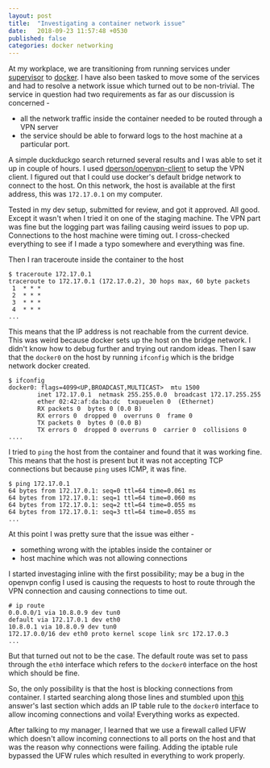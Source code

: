 ```yaml
---
layout: post
title:  "Investigating a container network issue"
date:   2018-09-23 11:57:48 +0530
published: false
categories: docker networking
---
```


At my workplace, we are transitioning from running services under [supervisor](http://supervisord.org/index.html) to [docker](https://www.docker.com/). I have also been tasked to move some of the services and had to resolve a network issue which turned out to be non-trivial. The service in question had two requirements as far as our discussion is concerned -
* all the network traffic inside the container needed to be routed through a VPN server
* the service should be able to forward logs to the host machine at a particular port.

A simple duckduckgo search returned several results and I was able to set it up in couple of hours. I used [dperson/openvpn-client](https://github.com/dperson/openvpn-client) to setup the VPN client. I figured out that I could use docker's default bridge network to connect to the host. On this network, the host is available at the first address, this was `172.17.0.1` on my computer.

Tested in my dev setup, submitted for review, and got it approved. All good. Except it wasn't when I tried it on one of the staging machine. The VPN part was fine but the logging part was failing causing weird issues to pop up. Connections to the host machine were timing out. I cross-checked everything to see if I made a typo somewhere and everything was fine.

Then I ran traceroute inside the container to the host
```
$ traceroute 172.17.0.1
traceroute to 172.17.0.1 (172.17.0.2), 30 hops max, 60 byte packets
 1  * * *
 2  * * *
 3  * * *
 4  * * *
...
```

This means that the IP address is not reachable from the current device. This was weird because docker sets up the host on the bridge network. I didn't know how to debug further and trying out random ideas. Then I saw that the `docker0` on the host by running `ifconfig` which is the bridge network docker created.

```
$ ifconfig
docker0: flags=4099<UP,BROADCAST,MULTICAST>  mtu 1500
        inet 172.17.0.1  netmask 255.255.0.0  broadcast 172.17.255.255
        ether 02:42:af:da:ba:dc  txqueuelen 0  (Ethernet)
        RX packets 0  bytes 0 (0.0 B)
        RX errors 0  dropped 0  overruns 0  frame 0
        TX packets 0  bytes 0 (0.0 B)
        TX errors 0  dropped 0 overruns 0  carrier 0  collisions 0
....
```
I tried to `ping` the host from the container and found that it was working fine. This means that the host is present but it was not accepting TCP connections but because `ping` uses ICMP, it was fine.
```
$ ping 172.17.0.1
64 bytes from 172.17.0.1: seq=0 ttl=64 time=0.061 ms
64 bytes from 172.17.0.1: seq=1 ttl=64 time=0.060 ms
64 bytes from 172.17.0.1: seq=2 ttl=64 time=0.055 ms
64 bytes from 172.17.0.1: seq=3 ttl=64 time=0.055 ms
...
```

At this point I was pretty sure that the issue was either -
* something wrong with the iptables inside the container or
* host machine which was not allowing connections

I started investaging inline with the first possibility; may be a bug in the openvpn config I used is causing the requests to host to route through the VPN connection and causing connections to time out.
```
# ip route
0.0.0.0/1 via 10.8.0.9 dev tun0
default via 172.17.0.1 dev eth0
10.8.0.1 via 10.8.0.9 dev tun0
172.17.0.0/16 dev eth0 proto kernel scope link src 172.17.0.3
...
```

But that turned out not to be the case. The default route was set to pass through the `eth0` interface which refers to the `docker0` interface on the host which should be fine.

So, the only possibility is that the host is blocking connections from container. I started searching along those lines and stumbled upon [this](https://stackoverflow.com/a/31328031/4129373) answer's last section which adds an IP table rule to the `docker0` interface to allow incoming connections and voila! Everything works as expected.

After talking to my manager, I learned that we use a firewall called UFW which doesn't allow incoming connections to all ports on the host and that was the reason why connections were failing. Adding the iptable rule bypassed the UFW rules which resulted in everything to work properly.
